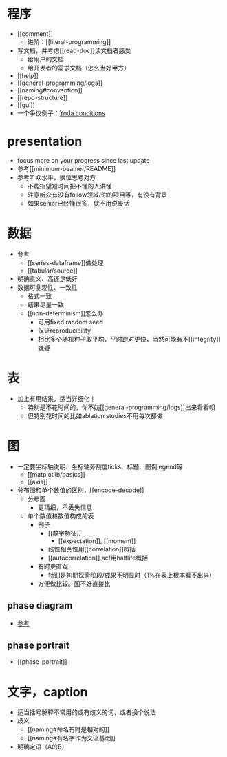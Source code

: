 # 程序
- [[comment]]
  - 进阶：[[literal-programming]]
- 写文档，并考虑[[read-doc]]读文档者感受
  - 给用户的文档
  - 给开发者的需求文档（怎么当好甲方）
- [[help]]
- [[general-programming/logs]]
- [[naming#convention]]
- [[repo-structure]]
- [[gui]]
- 一个争议例子：[Yoda conditions](https://en.wikipedia.org/wiki/Yoda_conditions)
# presentation
- focus more on your progress since last update
- 参考[[minimum-beamer/README]]
- 参考听众水平，换位思考对方
  - 不能指望短时间把不懂的人讲懂
  - 注意听众有没有follow领域/你的项目等，有没有背景
  - 如果senior已经懂很多，就不用说废话
# 数据
- 参考
  - [[series-dataframe]]做处理
  - [[tabular/source]]
- 明确意义、高还是低好
- 数据可复现性、一致性
  - 格式一致
  - 结果尽量一致
  - [[non-determinism]]怎么办
    - 可用fixed random seed
    - 保证reproducibility
    - 相比多个随机种子取平均，平时跑时更快，当然可能有不[[integrity]]嫌疑
# 表
- 加上有用结果，适当详细化！
  - 特别是不花时间的，你不妨[[general-programming/logs]]出来看看呗
  - 但特别花时间的比如ablation studies不用每次都做
# 图
- 一定要坐标轴说明、坐标轴旁刻度ticks、标题、图例legend等
  - [[matplotlib/basics]]
  - [[axis]]
- 分布图和单个数值的区别，[[encode-decode]]
  - 分布图
    - 更精细，不丢失信息
  - 单个数值和数值构成的表
    - 例子
      - [[数字特征]]
        - [[expectation]], [[moment]]
      - 线性相关性用[[correlation]]概括
      - [[autocorrelation]] acf用halflife概括
    - 有时更直观
      - 特别是初期探索阶段/成果不明显时（1%在表上根本看不出来）
    - 方便做比较。图不好直接比
## phase diagram
- [参考](https://en.wikipedia.org/wiki/Phase_diagram)
## phase portrait
- [[phase-portrait]]
# 文字，caption
- 适当括号解释不常用的或有歧义的词，或者换个说法
- 歧义
  - [[naming#命名有时是相对的]]
  - [[naming#有名字作为交流基础]]
- 明确定语（A的B）
